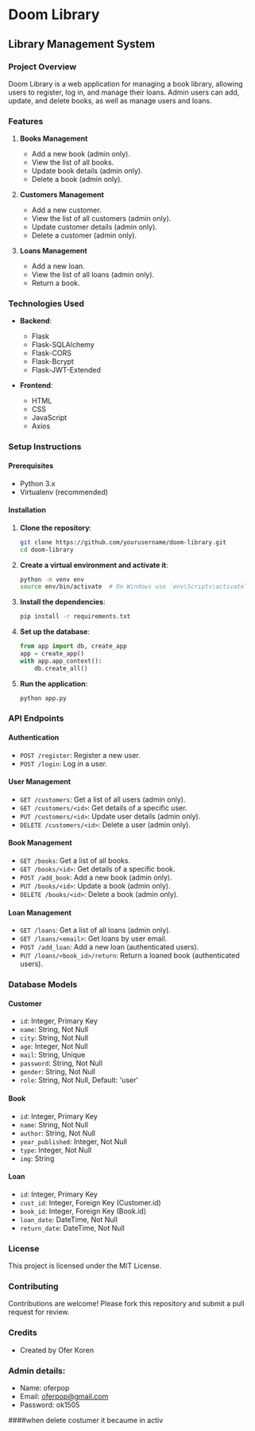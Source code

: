 # Doom Library
## Library Management System

### Project Overview
Doom Library is a web application for managing a book library, allowing users to register, log in, and manage their loans. Admin users can add, update, and delete books, as well as manage users and loans.

### Features

1. **Books Management**
   - Add a new book (admin only).
   - View the list of all books.
   - Update book details (admin only).
   - Delete a book (admin only).

2. **Customers Management**
   - Add a new customer.
   - View the list of all customers (admin only).
   - Update customer details (admin only).
   - Delete a customer (admin only).

3. **Loans Management**
   - Add a new loan.
   - View the list of all loans (admin only).
   - Return a book.

### Technologies Used

- **Backend**:
  - Flask
  - Flask-SQLAlchemy
  - Flask-CORS
  - Flask-Bcrypt
  - Flask-JWT-Extended

- **Frontend**:
  - HTML
  - CSS
  - JavaScript
  - Axios

### Setup Instructions

#### Prerequisites

- Python 3.x
- Virtualenv (recommended)

#### Installation

1. **Clone the repository**:
    ```bash
    git clone https://github.com/yourusername/doom-library.git
    cd doom-library
    ```

2. **Create a virtual environment and activate it**:
    ```bash
    python -m venv env
    source env/bin/activate  # On Windows use `env\Scripts\activate`
    ```

3. **Install the dependencies**:
    ```bash
    pip install -r requirements.txt
    ```

4. **Set up the database**:
    ```python
    from app import db, create_app
    app = create_app()
    with app.app_context():
        db.create_all()
    ```

5. **Run the application**:
    ```bash
    python app.py
    ```

### API Endpoints

#### Authentication
- `POST /register`: Register a new user.
- `POST /login`: Log in a user.

#### User Management
- `GET /customers`: Get a list of all users (admin only).
- `GET /customers/<id>`: Get details of a specific user.
- `PUT /customers/<id>`: Update user details (admin only).
- `DELETE /customers/<id>`: Delete a user (admin only).

#### Book Management
- `GET /books`: Get a list of all books.
- `GET /books/<id>`: Get details of a specific book.
- `POST /add_book`: Add a new book (admin only).
- `PUT /books/<id>`: Update a book (admin only).
- `DELETE /books/<id>`: Delete a book (admin only).

#### Loan Management
- `GET /loans`: Get a list of all loans (admin only).
- `GET /loans/<email>`: Get loans by user email.
- `POST /add_loan`: Add a new loan (authenticated users).
- `PUT /loans/<book_id>/return`: Return a loaned book (authenticated users).

### Database Models

#### Customer
- `id`: Integer, Primary Key
- `name`: String, Not Null
- `city`: String, Not Null
- `age`: Integer, Not Null
- `mail`: String, Unique
- `password`: String, Not Null
- `gender`: String, Not Null
- `role`: String, Not Null, Default: 'user'

#### Book
- `id`: Integer, Primary Key
- `name`: String, Not Null
- `author`: String, Not Null
- `year_published`: Integer, Not Null
- `type`: Integer, Not Null
- `img`: String

#### Loan
- `id`: Integer, Primary Key
- `cust_id`: Integer, Foreign Key (Customer.id)
- `book_id`: Integer, Foreign Key (Book.id)
- `loan_date`: DateTime, Not Null
- `return_date`: DateTime, Not Null

### License
This project is licensed under the MIT License.

### Contributing
Contributions are welcome! Please fork this repository and submit a pull request for review.

### Credits
- Created by Ofer Koren

### Admin details:
- Name: oferpop
- Email: oferpop@gmail.com
- Password: ok1505

####when delete costumer it becaume in activ